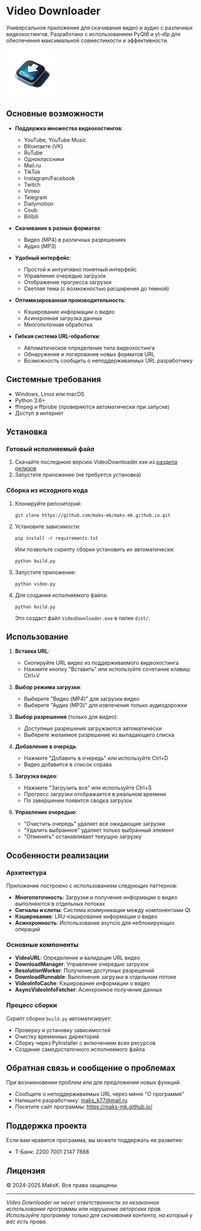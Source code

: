 # Video Downloader

Универсальное приложение для скачивания видео и аудио с различных видеохостингов. Разработано с использованием PyQt6 и yt-dlp для обеспечения максимальной совместимости и эффективности.

![Логотип VideoDownloader](vid1.png)

## Основные возможности

- **Поддержка множества видеохостингов**:
  - YouTube, YouTube Music
  - ВКонтакте (VK)
  - RuTube
  - Одноклассники
  - Mail.ru
  - TikTok
  - Instagram/Facebook
  - Twitch
  - Vimeo
  - Telegram
  - Dailymotion
  - Coub
  - Bilibili

- **Скачивание в разных форматах**:
  - Видео (MP4) в различных разрешениях
  - Аудио (MP3)

- **Удобный интерфейс**:
  - Простой и интуитивно понятный интерфейс
  - Управление очередью загрузок
  - Отображение прогресса загрузки
  - Светлая тема (с возможностью расширения до темной)

- **Оптимизированная производительность**:
  - Кэширование информации о видео
  - Асинхронная загрузка данных
  - Многопоточная обработка

- **Гибкая система URL-обработки**:
  - Автоматическое определение типа видеохостинга
  - Обнаружение и логирование новых форматов URL
  - Возможность сообщить о неподдерживаемых URL разработчику

## Системные требования

- Windows, Linux или macOS
- Python 3.6+
- ffmpeg и ffprobe (проверяются автоматически при запуске)
- Доступ в интернет

## Установка

### Готовый исполняемый файл

1. Скачайте последнюю версию VideoDownloader.exe из [раздела релизов](https://maks-mk.github.io/)
2. Запустите приложение (не требуется установка)

### Сборка из исходного кода

1. Клонируйте репозиторий:
   ```
   git clone https://github.com/maks-mk/maks-mk.github.io.git
   ```

2. Установите зависимости:
   ```
   pip install -r requirements.txt
   ```
   
   Или позвольте скрипту сборки установить их автоматически:
   ```
   python build.py
   ```

3. Запустите приложение:
   ```
   python video.py
   ```

4. Для создания исполняемого файла:
   ```
   python build.py
   ```
   Это создаст файл `VideoDownloader.exe` в папке `dist/`.

## Использование

1. **Вставка URL**:
   - Скопируйте URL видео из поддерживаемого видеохостинга
   - Нажмите кнопку "Вставить" или используйте сочетание клавиш Ctrl+V

2. **Выбор режима загрузки**:
   - Выберите "Видео (MP4)" для загрузки видео
   - Выберите "Аудио (MP3)" для извлечения только аудиодорожки

3. **Выбор разрешения** (только для видео):
   - Доступные разрешения загружаются автоматически
   - Выберите желаемое разрешение из выпадающего списка

4. **Добавление в очередь**:
   - Нажмите "Добавить в очередь" или используйте Ctrl+D
   - Видео добавится в список справа

5. **Загрузка видео**:
   - Нажмите "Загрузить все" или используйте Ctrl+S
   - Прогресс загрузки отображается в реальном времени
   - По завершении появится сводка загрузок

6. **Управление очередью**:
   - "Очистить очередь" удаляет все ожидающие загрузки
   - "Удалить выбранное" удаляет только выбранный элемент
   - "Отменить" останавливает текущую загрузку

## Особенности реализации

### Архитектура

Приложение построено с использованием следующих паттернов:
- **Многопоточность**: Загрузки и получение информации о видео выполняются в отдельных потоках
- **Сигналы и слоты**: Система коммуникации между компонентами Qt
- **Кэширование**: LRU-кэширование информации о видео
- **Асинхронность**: Использование asyncio для неблокирующих операций

### Основные компоненты

- **VideoURL**: Определение и валидация URL видео
- **DownloadManager**: Управление очередью загрузок
- **ResolutionWorker**: Получение доступных разрешений
- **DownloadRunnable**: Выполнение загрузки в отдельном потоке
- **VideoInfoCache**: Кэширование информации о видео
- **AsyncVideoInfoFetcher**: Асинхронное получение данных

### Процесс сборки

Скрипт сборки `build.py` автоматизирует:
- Проверку и установку зависимостей
- Очистку временных директорий
- Сборку через PyInstaller с включением всех ресурсов
- Создание самодостаточного исполняемого файла

## Обратная связь и сообщение о проблемах

При возникновении проблем или для предложения новых функций:
- Сообщите о неподдерживаемых URL через меню "О программе"
- Напишите разработчику: maks_k77@mail.ru
- Посетите сайт программы: https://maks-mk.github.io/

## Поддержка проекта

Если вам нравится программа, вы можете поддержать ее развитие:
- Т-Банк: 2200 7001 2147 7888

## Лицензия

© 2024-2025 MaksK. Все права защищены.

---

*Video Downloader не несет ответственности за незаконное использование программы или нарушение авторских прав. Используйте программу только для скачивания контента, на который у вас есть права.* 